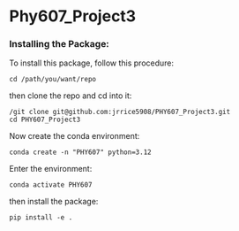 # Phy607_Project3
### Installing the Package:

To install this package, follow this procedure: 

```
cd /path/you/want/repo 
```

then clone the repo and cd into it:

```
/git clone git@github.com:jrrice5908/PHY607_Project3.git 
cd PHY607_Project3
```

Now create the conda environment:


```
conda create -n "PHY607" python=3.12
```

Enter the environment:

```
conda activate PHY607
```
then install the package:

```
pip install -e .
```
